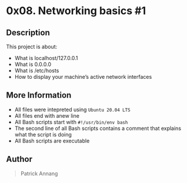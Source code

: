 # 0x08. Networking basics #1

## Description

This project is about:

* What is localhost/127.0.0.1
* What is 0.0.0.0
* What is /etc/hosts
* How to display your machine’s active network interfaces

## More Information

* All files were intepreted using `Ubuntu 20.04 LTS`
* All files end with anew line
* All Bash scripts start with `#!/usr/bin/env bash`
* The second line of all Bash scripts contains a comment that explains what the script is doing
* All Bash scripts are executable

## Author

> Patrick Annang

